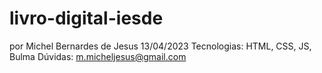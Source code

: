 # livro-digital-iesde
por Michel Bernardes de Jesus
13/04/2023
Tecnologias: HTML, CSS, JS, Bulma
Dúvidas: m.micheljesus@gmail.com
